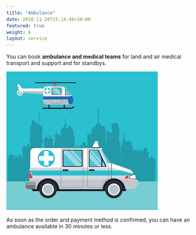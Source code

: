 ```yaml
---
title: "Ambulance"
date: 2018-11-28T15:14:46+20:00 
featured: true
weight: 6
layout: service
---
```


You can book **ambulance and medical teams** for land and air medical transport and support and for standbys.

![Ambulance](/images/illustrations/ambulance2.jpg)


As soon as the order and payment method is confirmed, you can have an ambulance available in 30 minutes or less. 




